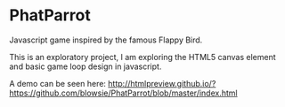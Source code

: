 PhatParrot
==========

Javascript game inspired by the famous Flappy Bird.

This is an exploratory project, I am exploring the HTML5 canvas element and basic game loop design in javascript.

A demo can be seen here:
http://htmlpreview.github.io/?https://github.com/blowsie/PhatParrot/blob/master/index.html
